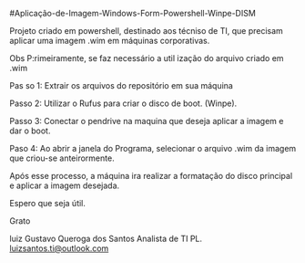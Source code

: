 #Aplicação-de-Imagem-Windows-Form-Powershell-Winpe-DISM

Projeto criado em powershell, destinado aos técniso de TI, que precisam aplicar uma imagem .wim em máquinas corporativas. 

Obs P:rimeiramente, se faz  necessário a util ização do arquivo criado em .wim 

Pas  so 1: Extrair os arquivos do repositório  em sua máquina

Passo 2: Utilizar o Rufus para criar o  disco de boot. (Winpe).

Passo 3: Conectar o pendrive na maquina que deseja aplicar a imagem e dar o boot.

Paso 4:  Ao abrir a janela do Programa, selecionar o arquivo  .wim da imagem que criou-se anteirormente.

Após esse processo, a máquina ira realizar a formatação do disco principal e aplicar a imagem desejada.

Espero que seja útil.

Grato

luiz Gustavo Queroga dos Santos
Analista de TI PL.
luizsantos.ti@outlook.com

